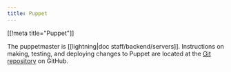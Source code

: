 ```yaml
---
title: Puppet
---
```


[[!meta title="Puppet"]]

The puppetmaster is [[lightning|doc staff/backend/servers]]. Instructions on
making, testing, and deploying changes to Puppet are located at the [Git
repository](https://github.com/ocf/puppet) on GitHub.

